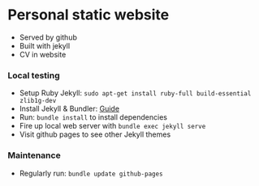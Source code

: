 # Personal static website

- Served by github
- Built with jekyll
- CV in website

### Local testing

- Setup Ruby Jekyll: `sudo apt-get install ruby-full build-essential zlib1g-dev` 
- Install Jekyll & Bundler: [Guide](https://jekyllrb.com/docs/installation/ubuntu/)
- Run: `bundle install` to install dependencies
- Fire up local web server with `bundle exec jekyll serve`
- Visit github pages to see other Jekyll themes

### Maintenance

- Regularly run: `bundle update github-pages`